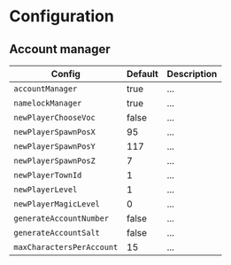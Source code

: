 # Configuration

## Account manager

Config | Default | Description
--- | --- | ---
`accountManager` | true | ...
`namelockManager` | true | ...
`newPlayerChooseVoc` | false | ...
`newPlayerSpawnPosX` | 95 | ...
`newPlayerSpawnPosY` | 117 | ...
`newPlayerSpawnPosZ` | 7 | ...
`newPlayerTownId` | 1 | ...
`newPlayerLevel` | 1 | ...
`newPlayerMagicLevel` | 0 | ...
`generateAccountNumber` | false | ...
`generateAccountSalt` | false | ...
`maxCharactersPerAccount` | 15 | ...
